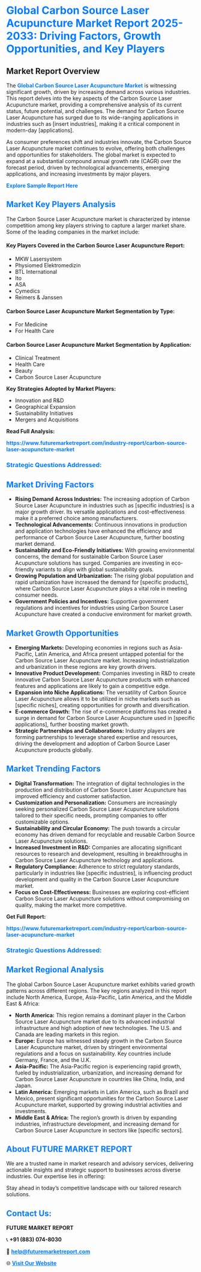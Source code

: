 <h1 style="color: #007BFF;">Global Carbon Source Laser Acupuncture Market Report 2025-2033: Driving Factors, Growth Opportunities, and Key Players</h1>

<section id="overview">
<h2>Market Report Overview</h2>
<p>The <a href="https://www.futuremarketreport.com/industry-report/carbon-source-laser-acupuncture-market" style="color: #007BFF; text-decoration: none;"><strong>Global Carbon Source Laser Acupuncture Market</strong></a> is witnessing significant growth, driven by increasing demand across various industries. This report delves into the key aspects of the Carbon Source Laser Acupuncture market, providing a comprehensive analysis of its current status, future potential, and challenges. The demand for Carbon Source Laser Acupuncture has surged due to its wide-ranging applications in industries such as [insert industries], making it a critical component in modern-day [applications].</p>
<p>As consumer preferences shift and industries innovate, the Carbon Source Laser Acupuncture market continues to evolve, offering both challenges and opportunities for stakeholders. The global market is expected to expand at a substantial compound annual growth rate (CAGR) over the forecast period, driven by technological advancements, emerging applications, and increasing investments by major players.</p>
</section>

<section id="overview">
<p><a href="https://www.futuremarketreport.com/request-sample/reportId=123717" style="color: #007BFF; text-decoration: none;"><strong>Explore Sample Report Here</strong></a></p>
</section>

<section id="key-players">
<h2 style="color: #007BFF;">Market Key Players Analysis</h2>
<p>The Carbon Source Laser Acupuncture market is characterized by intense competition among key players striving to capture a larger market share. Some of the leading companies in the market include:</p>
<h4>Key Players Covered in the Carbon Source Laser Acupuncture Report:</h4>
<ul><li>MKW Lasersystem</li><li>Physiomed Elektromedizin</li><li>BTL International</li><li>Ito</li><li>ASA</li><li>Cymedics</li><li>Reimers &amp; Janssen</li></ul>
<h4>Carbon Source Laser Acupuncture Market Segmentation by Type:</h4>
<ul><li>For Medicine</li><li>For Health Care</li></ul>

<h4>Carbon Source Laser Acupuncture Market Segmentation by Application:</h4>
<ul><li>Clinical Treatment</li><li>Health Care</li><li>Beauty</li><li>Carbon Source Laser Acupuncture</li></ul>
<p><strong>Key Strategies Adopted by Market Players:</strong></p>
<ul>
<li>Innovation and R&D</li>
<li>Geographical Expansion</li>
<li>Sustainability Initiatives</li>
<li>Mergers and Acquisitions</li>
</ul>
</section>

<section>
<p><strong>Read Full Analysis: </strong></p><a href="https://www.futuremarketreport.com/industry-report/carbon-source-laser-acupuncture-market" style="color: #007BFF; text-decoration: none;"><strong>https://www.futuremarketreport.com/industry-report/carbon-source-laser-acupuncture-market</strong></a>
<h3 style="color: #007BFF;">Strategic Questions Addressed:</h3>
</section>

<section id="driving-factors">
<h2 style="color: #007BFF;">Market Driving Factors</h2>
<ul>
<li><strong>Rising Demand Across Industries:</strong> The increasing adoption of Carbon Source Laser Acupuncture in industries such as [specific industries] is a major growth driver. Its versatile applications and cost-effectiveness make it a preferred choice among manufacturers.</li>
<li><strong>Technological Advancements:</strong> Continuous innovations in production and application technologies have enhanced the efficiency and performance of Carbon Source Laser Acupuncture, further boosting market demand.</li>
<li><strong>Sustainability and Eco-Friendly Initiatives:</strong> With growing environmental concerns, the demand for sustainable Carbon Source Laser Acupuncture solutions has surged. Companies are investing in eco-friendly variants to align with global sustainability goals.</li>
<li><strong>Growing Population and Urbanization:</strong> The rising global population and rapid urbanization have increased the demand for [specific products], where Carbon Source Laser Acupuncture plays a vital role in meeting consumer needs.</li>
<li><strong>Government Policies and Incentives:</strong> Supportive government regulations and incentives for industries using Carbon Source Laser Acupuncture have created a conducive environment for market growth.</li>
</ul>
</section>

<section id="growth-opportunities">
<h2 style="color: #007BFF;">Market Growth Opportunities</h2>
<ul>
<li><strong>Emerging Markets:</strong> Developing economies in regions such as Asia-Pacific, Latin America, and Africa present untapped potential for the Carbon Source Laser Acupuncture market. Increasing industrialization and urbanization in these regions are key growth drivers.</li>
<li><strong>Innovative Product Development:</strong> Companies investing in R&D to create innovative Carbon Source Laser Acupuncture products with enhanced features and applications are likely to gain a competitive edge.</li>
<li><strong>Expansion into Niche Applications:</strong> The versatility of Carbon Source Laser Acupuncture allows it to be utilized in niche markets such as [specific niches], creating opportunities for growth and diversification.</li>
<li><strong>E-commerce Growth:</strong> The rise of e-commerce platforms has created a surge in demand for Carbon Source Laser Acupuncture used in [specific applications], further boosting market growth.</li>
<li><strong>Strategic Partnerships and Collaborations:</strong> Industry players are forming partnerships to leverage shared expertise and resources, driving the development and adoption of Carbon Source Laser Acupuncture products globally.</li>
</ul>
</section>

<section id="trending-factors">
<h2 style="color: #007BFF;">Market Trending Factors</h2>
<ul>
<li><strong>Digital Transformation:</strong> The integration of digital technologies in the production and distribution of Carbon Source Laser Acupuncture has improved efficiency and customer satisfaction.</li>
<li><strong>Customization and Personalization:</strong> Consumers are increasingly seeking personalized Carbon Source Laser Acupuncture solutions tailored to their specific needs, prompting companies to offer customizable options.</li>
<li><strong>Sustainability and Circular Economy:</strong> The push towards a circular economy has driven demand for recyclable and reusable Carbon Source Laser Acupuncture solutions.</li>
<li><strong>Increased Investment in R&D:</strong> Companies are allocating significant resources to research and development, resulting in breakthroughs in Carbon Source Laser Acupuncture technology and applications.</li>
<li><strong>Regulatory Compliance:</strong> Adherence to strict regulatory standards, particularly in industries like [specific industries], is influencing product development and quality in the Carbon Source Laser Acupuncture market.</li>
<li><strong>Focus on Cost-Effectiveness:</strong> Businesses are exploring cost-efficient Carbon Source Laser Acupuncture solutions without compromising on quality, making the market more competitive.</li>
</ul>
</section>

<section>
<p><strong>Get Full Report: </strong></p><a href="https://www.futuremarketreport.com/industry-report/carbon-source-laser-acupuncture-market" style="color: #007BFF; text-decoration: none;"><strong>https://www.futuremarketreport.com/industry-report/carbon-source-laser-acupuncture-market</strong></a>
<h3 style="color: #007BFF;">Strategic Questions Addressed:</h3>
</section>


<section id="regional-analysis">
<h2 style="color: #007BFF;">Market Regional Analysis</h2>
<p>The global Carbon Source Laser Acupuncture market exhibits varied growth patterns across different regions. The key regions analyzed in this report include North America, Europe, Asia-Pacific, Latin America, and the Middle East & Africa:</p>
<ul>
<li><strong>North America:</strong> This region remains a dominant player in the Carbon Source Laser Acupuncture market due to its advanced industrial infrastructure and high adoption of new technologies. The U.S. and Canada are leading markets in this region.</li>
<li><strong>Europe:</strong> Europe has witnessed steady growth in the Carbon Source Laser Acupuncture market, driven by stringent environmental regulations and a focus on sustainability. Key countries include Germany, France, and the U.K.</li>
<li><strong>Asia-Pacific:</strong> The Asia-Pacific region is experiencing rapid growth, fueled by industrialization, urbanization, and increasing demand for Carbon Source Laser Acupuncture in countries like China, India, and Japan.</li>
<li><strong>Latin America:</strong> Emerging markets in Latin America, such as Brazil and Mexico, present significant opportunities for the Carbon Source Laser Acupuncture market, supported by growing industrial activities and investments.</li>
<li><strong>Middle East & Africa:</strong> The region’s growth is driven by expanding industries, infrastructure development, and increasing demand for Carbon Source Laser Acupuncture in sectors like [specific sectors].</li>
</ul>
</section>

<footer>
<h2 style="color: #007BFF;">About FUTURE MARKET REPORT</h2>
<p>We are a trusted name in market research and advisory services, delivering actionable insights and strategic support to businesses across diverse industries. Our expertise lies in offering:</p>

<p>Stay ahead in today’s competitive landscape with our tailored research solutions.</p>

<h2 style="color: #007BFF;">Contact Us:</h2>
<p><strong>FUTURE MARKET REPORT</strong></p>
<p>📞 <strong>+91 (883) 074-8030</strong></p>
<p>📧 <strong><a href="mailto:help@futuremarketreport.com" style="color: #007BFF;">help@futuremarketreport.com</a></strong></p>
<p>🌐 <strong><a href="https://www.futuremarketreport.com/" style="color: #007BFF;">Visit Our Website</a></strong></p>
</footer>